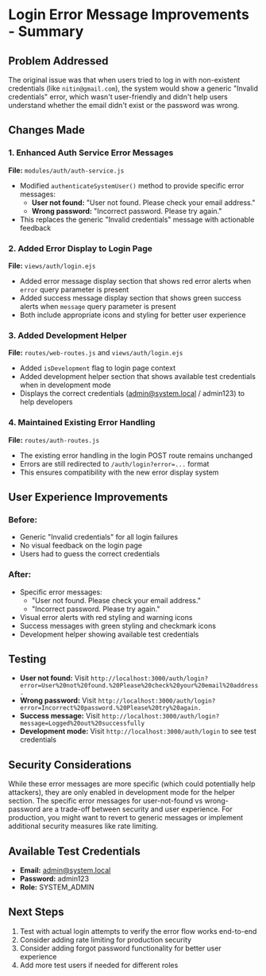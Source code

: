 # Login Error Message Improvements - Summary

## Problem Addressed

The original issue was that when users tried to log in with non-existent
credentials (like `nitin@gmail.com`), the system would show a generic "Invalid
credentials" error, which wasn't user-friendly and didn't help users understand
whether the email didn't exist or the password was wrong.

## Changes Made

### 1. Enhanced Auth Service Error Messages

**File:** `modules/auth/auth-service.js`

- Modified `authenticateSystemUser()` method to provide specific error messages:
  - **User not found:** "User not found. Please check your email address."
  - **Wrong password:** "Incorrect password. Please try again."
- This replaces the generic "Invalid credentials" message with actionable
  feedback

### 2. Added Error Display to Login Page

**File:** `views/auth/login.ejs`

- Added error message display section that shows red error alerts when `error`
  query parameter is present
- Added success message display section that shows green success alerts when
  `message` query parameter is present
- Both include appropriate icons and styling for better user experience

### 3. Added Development Helper

**File:** `routes/web-routes.js` and `views/auth/login.ejs`

- Added `isDevelopment` flag to login page context
- Added development helper section that shows available test credentials when in
  development mode
- Displays the correct credentials (admin@system.local / admin123) to help
  developers

### 4. Maintained Existing Error Handling

**File:** `routes/auth-routes.js`

- The existing error handling in the login POST route remains unchanged
- Errors are still redirected to `/auth/login?error=...` format
- This ensures compatibility with the new error display system

## User Experience Improvements

### Before:

- Generic "Invalid credentials" for all login failures
- No visual feedback on the login page
- Users had to guess the correct credentials

### After:

- Specific error messages:
  - "User not found. Please check your email address."
  - "Incorrect password. Please try again."
- Visual error alerts with red styling and warning icons
- Success messages with green styling and checkmark icons
- Development helper showing available test credentials

## Testing

- **User not found:** Visit
  `http://localhost:3000/auth/login?error=User%20not%20found.%20Please%20check%20your%20email%20address.`
- **Wrong password:** Visit
  `http://localhost:3000/auth/login?error=Incorrect%20password.%20Please%20try%20again.`
- **Success message:** Visit
  `http://localhost:3000/auth/login?message=Logged%20out%20successfully`
- **Development mode:** Visit `http://localhost:3000/auth/login` to see test
  credentials

## Security Considerations

While these error messages are more specific (which could potentially help
attackers), they are only enabled in development mode for the helper section.
The specific error messages for user-not-found vs wrong-password are a trade-off
between security and user experience. For production, you might want to revert
to generic messages or implement additional security measures like rate
limiting.

## Available Test Credentials

- **Email:** admin@system.local
- **Password:** admin123
- **Role:** SYSTEM_ADMIN

## Next Steps

1. Test with actual login attempts to verify the error flow works end-to-end
2. Consider adding rate limiting for production security
3. Consider adding forgot password functionality for better user experience
4. Add more test users if needed for different roles
